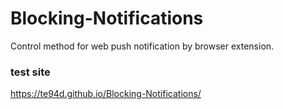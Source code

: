 # Blocking-Notifications
Control method for web push notification by browser extension. 

### test site
https://te94d.github.io/Blocking-Notifications/